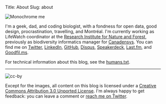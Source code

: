 Title: About
Slug: about

![Monochrome me](|filename|/images/about-me.jpg)

I'm a geek, dad, and coding biologist, with a fondness for open data, good design, procrastination, travelling, and Montréal. I'm currently working as LifeWatch coordinator at the [Research Institute for Nature and Forest](http://www.inbo.be), previously as biodiversity informatics manager for [Canadensys](http://www.canadensys.net). You can find me on [Twitter](https://twitter.com/peterdesmet), [LinkedIn](http://www.linkedin.com/in/peterdesmet), [GitHub](https://github.com/peterdesmet), [Disqus](http://disqus.com/peterdesmet/), [Speakerdeck](https://speakerdeck.com/peterdesmet), [Last.fm](http://www.last.fm/user/anderhalv), and [Goodfil.ms](https://goodfil.ms/anderhalv).

For technical information about this blog, see the [humans.txt](http://peterdesmet.com/humans.txt).

---

![cc-by](http://i.creativecommons.org/l/by/3.0/88x31.png)

Except for the images, all content on this blog is licensed under a [Creative Commons Attribution 3.0 Unported License](http://creativecommons.org/licenses/by/3.0/). I'm always happy to get feedback: you can leave a comment or [reach me on Twitter](https://twitter.com/peterdesmet).